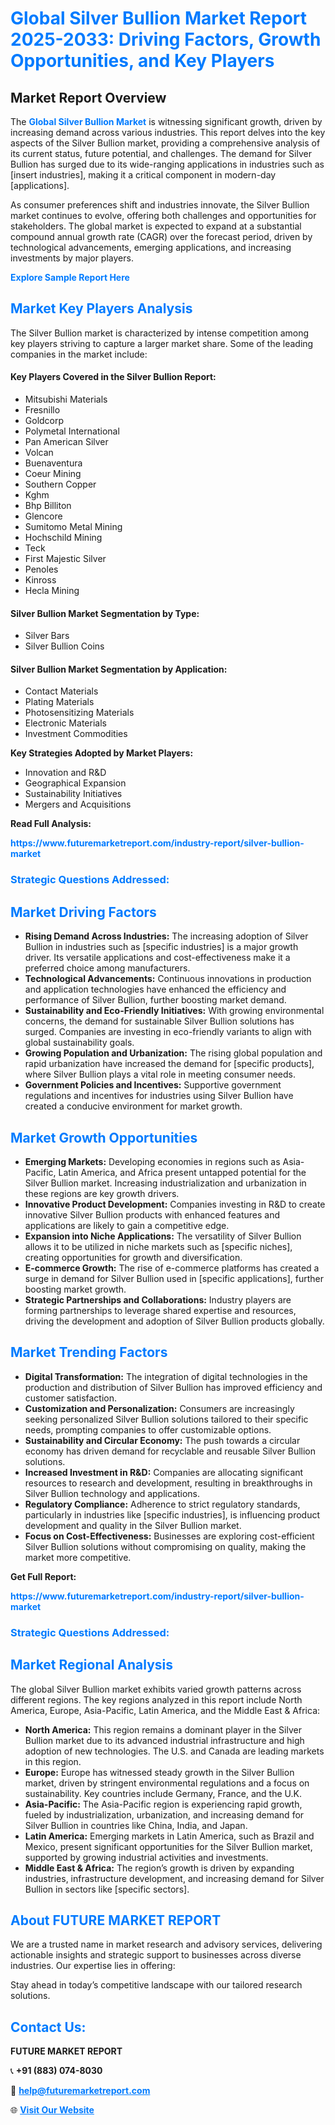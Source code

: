 <h1 style="color: #007BFF;">Global Silver Bullion Market Report 2025-2033: Driving Factors, Growth Opportunities, and Key Players</h1>

<section id="overview">
<h2>Market Report Overview</h2>
<p>The <a href="https://www.futuremarketreport.com/industry-report/silver-bullion-market" style="color: #007BFF; text-decoration: none;"><strong>Global Silver Bullion Market</strong></a> is witnessing significant growth, driven by increasing demand across various industries. This report delves into the key aspects of the Silver Bullion market, providing a comprehensive analysis of its current status, future potential, and challenges. The demand for Silver Bullion has surged due to its wide-ranging applications in industries such as [insert industries], making it a critical component in modern-day [applications].</p>
<p>As consumer preferences shift and industries innovate, the Silver Bullion market continues to evolve, offering both challenges and opportunities for stakeholders. The global market is expected to expand at a substantial compound annual growth rate (CAGR) over the forecast period, driven by technological advancements, emerging applications, and increasing investments by major players.</p>
</section>

<section id="overview">
<p><a href="https://www.futuremarketreport.com/request-sample/reportId=31427" style="color: #007BFF; text-decoration: none;"><strong>Explore Sample Report Here</strong></a></p>
</section>

<section id="key-players">
<h2 style="color: #007BFF;">Market Key Players Analysis</h2>
<p>The Silver Bullion market is characterized by intense competition among key players striving to capture a larger market share. Some of the leading companies in the market include:</p>
<h4>Key Players Covered in the Silver Bullion Report:</h4>
<ul><li>Mitsubishi Materials</li><li>Fresnillo</li><li>Goldcorp</li><li>Polymetal International</li><li>Pan American Silver</li><li>Volcan</li><li>Buenaventura</li><li>Coeur Mining</li><li>Southern Copper</li><li>Kghm</li><li>Bhp Billiton</li><li>Glencore</li><li>Sumitomo Metal Mining</li><li>Hochschild Mining</li><li>Teck</li><li>First Majestic Silver</li><li>Penoles</li><li>Kinross</li><li>Hecla Mining</li></ul>
<h4>Silver Bullion Market Segmentation by Type:</h4>
<ul><li>Silver Bars</li><li>Silver Bullion Coins</li></ul>

<h4>Silver Bullion Market Segmentation by Application:</h4>
<ul><li>Contact Materials</li><li>Plating Materials</li><li>Photosensitizing Materials</li><li>Electronic Materials</li><li>Investment Commodities</li></ul>
<p><strong>Key Strategies Adopted by Market Players:</strong></p>
<ul>
<li>Innovation and R&D</li>
<li>Geographical Expansion</li>
<li>Sustainability Initiatives</li>
<li>Mergers and Acquisitions</li>
</ul>
</section>

<section>
<p><strong>Read Full Analysis: </strong></p><a href="https://www.futuremarketreport.com/industry-report/silver-bullion-market" style="color: #007BFF; text-decoration: none;"><strong>https://www.futuremarketreport.com/industry-report/silver-bullion-market</strong></a>
<h3 style="color: #007BFF;">Strategic Questions Addressed:</h3>
</section>

<section id="driving-factors">
<h2 style="color: #007BFF;">Market Driving Factors</h2>
<ul>
<li><strong>Rising Demand Across Industries:</strong> The increasing adoption of Silver Bullion in industries such as [specific industries] is a major growth driver. Its versatile applications and cost-effectiveness make it a preferred choice among manufacturers.</li>
<li><strong>Technological Advancements:</strong> Continuous innovations in production and application technologies have enhanced the efficiency and performance of Silver Bullion, further boosting market demand.</li>
<li><strong>Sustainability and Eco-Friendly Initiatives:</strong> With growing environmental concerns, the demand for sustainable Silver Bullion solutions has surged. Companies are investing in eco-friendly variants to align with global sustainability goals.</li>
<li><strong>Growing Population and Urbanization:</strong> The rising global population and rapid urbanization have increased the demand for [specific products], where Silver Bullion plays a vital role in meeting consumer needs.</li>
<li><strong>Government Policies and Incentives:</strong> Supportive government regulations and incentives for industries using Silver Bullion have created a conducive environment for market growth.</li>
</ul>
</section>

<section id="growth-opportunities">
<h2 style="color: #007BFF;">Market Growth Opportunities</h2>
<ul>
<li><strong>Emerging Markets:</strong> Developing economies in regions such as Asia-Pacific, Latin America, and Africa present untapped potential for the Silver Bullion market. Increasing industrialization and urbanization in these regions are key growth drivers.</li>
<li><strong>Innovative Product Development:</strong> Companies investing in R&D to create innovative Silver Bullion products with enhanced features and applications are likely to gain a competitive edge.</li>
<li><strong>Expansion into Niche Applications:</strong> The versatility of Silver Bullion allows it to be utilized in niche markets such as [specific niches], creating opportunities for growth and diversification.</li>
<li><strong>E-commerce Growth:</strong> The rise of e-commerce platforms has created a surge in demand for Silver Bullion used in [specific applications], further boosting market growth.</li>
<li><strong>Strategic Partnerships and Collaborations:</strong> Industry players are forming partnerships to leverage shared expertise and resources, driving the development and adoption of Silver Bullion products globally.</li>
</ul>
</section>

<section id="trending-factors">
<h2 style="color: #007BFF;">Market Trending Factors</h2>
<ul>
<li><strong>Digital Transformation:</strong> The integration of digital technologies in the production and distribution of Silver Bullion has improved efficiency and customer satisfaction.</li>
<li><strong>Customization and Personalization:</strong> Consumers are increasingly seeking personalized Silver Bullion solutions tailored to their specific needs, prompting companies to offer customizable options.</li>
<li><strong>Sustainability and Circular Economy:</strong> The push towards a circular economy has driven demand for recyclable and reusable Silver Bullion solutions.</li>
<li><strong>Increased Investment in R&D:</strong> Companies are allocating significant resources to research and development, resulting in breakthroughs in Silver Bullion technology and applications.</li>
<li><strong>Regulatory Compliance:</strong> Adherence to strict regulatory standards, particularly in industries like [specific industries], is influencing product development and quality in the Silver Bullion market.</li>
<li><strong>Focus on Cost-Effectiveness:</strong> Businesses are exploring cost-efficient Silver Bullion solutions without compromising on quality, making the market more competitive.</li>
</ul>
</section>

<section>
<p><strong>Get Full Report: </strong></p><a href="https://www.futuremarketreport.com/industry-report/silver-bullion-market" style="color: #007BFF; text-decoration: none;"><strong>https://www.futuremarketreport.com/industry-report/silver-bullion-market</strong></a>
<h3 style="color: #007BFF;">Strategic Questions Addressed:</h3>
</section>


<section id="regional-analysis">
<h2 style="color: #007BFF;">Market Regional Analysis</h2>
<p>The global Silver Bullion market exhibits varied growth patterns across different regions. The key regions analyzed in this report include North America, Europe, Asia-Pacific, Latin America, and the Middle East & Africa:</p>
<ul>
<li><strong>North America:</strong> This region remains a dominant player in the Silver Bullion market due to its advanced industrial infrastructure and high adoption of new technologies. The U.S. and Canada are leading markets in this region.</li>
<li><strong>Europe:</strong> Europe has witnessed steady growth in the Silver Bullion market, driven by stringent environmental regulations and a focus on sustainability. Key countries include Germany, France, and the U.K.</li>
<li><strong>Asia-Pacific:</strong> The Asia-Pacific region is experiencing rapid growth, fueled by industrialization, urbanization, and increasing demand for Silver Bullion in countries like China, India, and Japan.</li>
<li><strong>Latin America:</strong> Emerging markets in Latin America, such as Brazil and Mexico, present significant opportunities for the Silver Bullion market, supported by growing industrial activities and investments.</li>
<li><strong>Middle East & Africa:</strong> The region’s growth is driven by expanding industries, infrastructure development, and increasing demand for Silver Bullion in sectors like [specific sectors].</li>
</ul>
</section>

<footer>
<h2 style="color: #007BFF;">About FUTURE MARKET REPORT</h2>
<p>We are a trusted name in market research and advisory services, delivering actionable insights and strategic support to businesses across diverse industries. Our expertise lies in offering:</p>

<p>Stay ahead in today’s competitive landscape with our tailored research solutions.</p>

<h2 style="color: #007BFF;">Contact Us:</h2>
<p><strong>FUTURE MARKET REPORT</strong></p>
<p>📞 <strong>+91 (883) 074-8030</strong></p>
<p>📧 <strong><a href="mailto:help@futuremarketreport.com" style="color: #007BFF;">help@futuremarketreport.com</a></strong></p>
<p>🌐 <strong><a href="https://www.futuremarketreport.com/" style="color: #007BFF;">Visit Our Website</a></strong></p>
</footer>